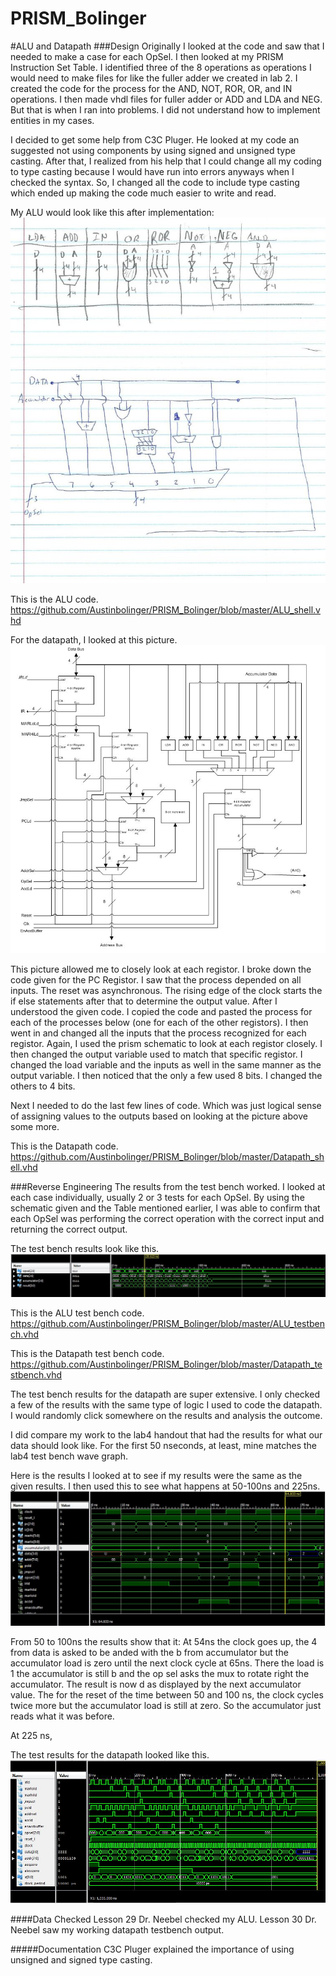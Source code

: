 PRISM_Bolinger
==============

#ALU and Datapath
###Design
Originally I looked at the code and saw that I needed to make a case for each OpSel. I then looked at my PRISM Instruction Set Table. I identified three of the 8 operations as operations I would need to make files for like the fuller adder we created in lab 2. I created the code for the process for the AND, NOT, ROR, OR, and IN operations. I then made vhdl files for fuller adder or ADD and LDA and NEG. But that is when I ran into problems. I did not understand how to implement entities in my cases. 

I decided to get some help from C3C Pluger. He looked at my code an suggested not using components by using signed and unsigned type casting. After that, I realized from his help that I could change all my coding to type casting because I would have run into errors anyways when I checked the syntax. So, I changed all the code to include type casting which ended up making the code much easier to write and read.

My ALU would look like this after implementation:
![ALU drawing](https://github.com/Austinbolinger/PRISM_Bolinger/blob/master/ALU_Drawing.JPG?raw=true "ALU Drawing")

This is the ALU code.
https://github.com/Austinbolinger/PRISM_Bolinger/blob/master/ALU_shell.vhd

For the datapath, I looked at this picture.
![prism schematic](https://github.com/Austinbolinger/PRISM_Bolinger/blob/master/prismschematic.JPG?raw=true "PRISM Schematic")

This picture allowed me to closely look at each registor. I broke down the code given for the PC Registor. I saw that the process depended on all inputs. The reset was asynchronous. The rising edge of the clock starts the if else statements after that to determine the output value. After I understood the given code. I copied the code and pasted the process for each of the processes below (one for each of the other registors). I then went in and changed all the inputs that the process recognized for each registor. Again, I used the prism schematic to look at each registor closely. I then changed the output variable used to match that specific registor. I changed the load variable and the inputs as well in the same manner as the output variable. I then noticed that the only a few used 8 bits. I changed the others to 4 bits.

Next I needed to do the last few lines of code. Which was just logical sense of assigning values to the outputs based on looking at the picture above some more.

This is the Datapath code.
https://github.com/Austinbolinger/PRISM_Bolinger/blob/master/Datapath_shell.vhd

###Reverse Engineering
The results from the test bench worked. I looked at each case individually, usually 2 or 3 tests for each OpSel. By using the schematic given and the Table mentioned earlier, I was able to confirm that each OpSel was performing the correct operation with the correct input and returning the correct output.

The test bench results look like this.
![test bench](https://github.com/Austinbolinger/PRISM_Bolinger/blob/master/testbenchOutput.JPG?raw=true "Test Bench")

This is the ALU test bench code. https://github.com/Austinbolinger/PRISM_Bolinger/blob/master/ALU_testbench.vhd

This is the Datapath test bench code. https://github.com/Austinbolinger/PRISM_Bolinger/blob/master/Datapath_testbench.vhd

The test bench results for the datapath are super extensive. I only checked a few of the results with the same type of logic I used to code the datapath. I would randomly click somewhere on the results and analysis the outcome.

I did compare my work to the lab4 handout that had the results for what our data should look like. For the first 50 nseconds, at least, mine matches the lab4 test bench wave graph.

Here is the results I looked at to see if my results were the same as the given results. I then used this to see what happens at 50-100ns and 225ns. 
![results](https://github.com/Austinbolinger/PRISM_Bolinger/blob/master/datapathwithlab4.JPG?raw=true "Results")

From 50 to 100ns the results show that it: At 54ns the clock goes up, the 4 from data is asked to be anded with the b from accumulator but the accumulator load is zero until the next clock cycle at 65ns. There the load is 1 the accumulator is still b and the op sel asks the mux to rotate right the accumulator. The result is now d as displayed by the next accumulator value. The for the reset of the time between 50 and 100 ns, the clock cycles twice more but the accumulator load is still at zero. So the accumulator just reads what it was before. 

At 225 ns, 

The test results for the datapath looked like this.
![test bench](https://github.com/Austinbolinger/PRISM_Bolinger/blob/master/datapathtestbench.JPG?raw=true "Test Bench")

####Data Checked
Lesson 29 Dr. Neebel checked my ALU.
Lesson 30 Dr. Neebel saw my working datapath testbench output.

#####Documentation
C3C Pluger explained the importance of using unsigned and signed type casting.
